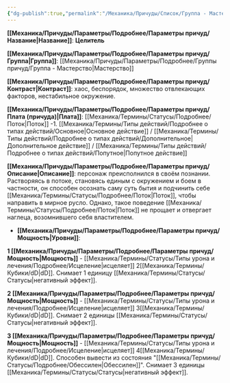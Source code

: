 ```yaml
---
{"dg-publish":true,"permalink":"/Механика/Причуды/Список/Группа - Мастерство/Целитель/","noteIcon":"","created":"2025-09-11T18:52:05.910+03:00","updated":"2025-09-20T10:28:15.503+03:00"}
---
```




**[[Механика/Причуды/Параметры/Подробнее/Параметры причуд/Название\|Название]]**: **Целитель**

**[[Механика/Причуды/Параметры/Подробнее/Параметры причуд/Группа\|Группа]]**: [[Механика/Причуды/Параметры/Подробнее/Группы причуд/Группа - Мастерство\|Мастерство]] 

**[[Механика/Причуды/Параметры/Подробнее/Параметры причуд/Контраст\|Контраст]]**: хаос, беспорядок, множество отвлекающих факторов, нестабильное окружение.

**[[Механика/Причуды/Параметры/Подробнее/Параметры причуд/Плата (причуда)\|Плата]]**: [[Механика/Термины/Статусы/Подробнее/Поток\|Поток]] -1. [[Механика/Термины/Типы действий/Подробнее о типах действий/Основное\|Основное действие]] / [[Механика/Термины/Типы действий/Подробнее о типах действий/Дополнительное\|Дополнительное действие]] / [[Механика/Термины/Типы действий/Подробнее о типах действий/Попутное\|Попутное действие]]

**[[Механика/Причуды/Параметры/Подробнее/Параметры причуд/Описание\|Описание]]**: персонаж преисполнился в своём познании. Растворяясь в потоке, становясь единым с окружением и боем в частности, он способен осознать саму суть бытия и подчинить себе [[Механика/Термины/Статусы/Подробнее/Поток\|Поток]], чтобы направить в мирное русло. Однако, такое поведение [[Механика/Термины/Статусы/Подробнее/Поток\|Поток]] не прощает и отвергает наглеца, возомнившего себя властителем. 


- **[[Механика/Причуды/Параметры/Подробнее/Параметры причуд/Мощность\|Уровни]]**:

**1 [[Механика/Причуды/Параметры/Подробнее/Параметры причуд/Мощность\|Мощность]]** -  [[Механика/Термины/Статусы/Типы урона и лечения/Подробнее/Исцеление\|исцеляет]] 2[[Механика/Термины/Кубики/dD\|dD]]. Снимает 1 единицу  [[Механика/Термины/Статусы/Статусы\|негативный эффект]].

**2 [[Механика/Причуды/Параметры/Подробнее/Параметры причуд/Мощность\|Мощность]]** -  [[Механика/Термины/Статусы/Типы урона и лечения/Подробнее/Исцеление\|исцеляет]] 3[[Механика/Термины/Кубики/dD\|dD]]. Снимает 2 единицы [[Механика/Термины/Статусы/Статусы\|негативный эффект]].

**3 [[Механика/Причуды/Параметры/Подробнее/Параметры причуд/Мощность\|Мощность]]** -  [[Механика/Термины/Статусы/Типы урона и лечения/Подробнее/Исцеление\|исцеляет]] 4[[Механика/Термины/Кубики/dD\|dD]]. Способен вывести из состояния "[[Механика/Термины/Статусы/Подробнее/Обессилен\|Обессилен]]". Снимает 3 единицы  [[Механика/Термины/Статусы/Статусы\|негативный эффект]].